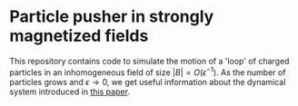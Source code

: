 # Particle pusher in strongly magnetized fields

This repository contains code to simulate the motion of a 'loop' of charged particles in an inhomogeneous field of size $|B| = O(\epsilon^{-1})$. As the number of particles grows and $\epsilon \rightarrow 0$, we get useful information about the dynamical system introduced in [this paper](https://pubs.aip.org/aip/jmp/article/61/1/012703/465539/Guiding-center-dynamics-as-motion-on-a-formal-slow).
